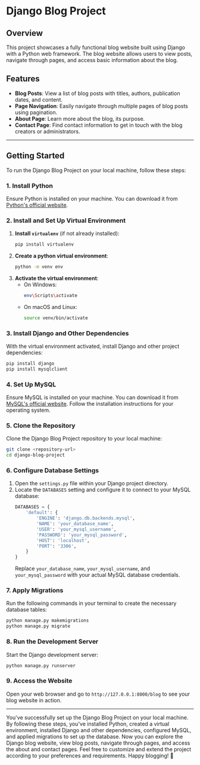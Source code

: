 # Django Blog Project

## Overview
This project showcases a fully functional blog website built using Django with a Python web framework. The blog website allows users to view posts, navigate through pages, and access basic information about the blog.

## Features
- **Blog Posts**: View a list of blog posts with titles, authors, publication dates, and content.
- **Page Navigation**: Easily navigate through multiple pages of blog posts using pagination.
- **About Page**: Learn more about the blog, its purpose.
- **Contact Page**: Find contact information to get in touch with the blog creators or administrators.
---

## Getting Started
To run the Django Blog Project on your local machine, follow these steps:

### 1. Install Python
Ensure Python is installed on your machine. You can download it from [Python's official website](https://www.python.org/downloads/).

### 2. Install and Set Up Virtual Environment
1. **Install `virtualenv`** (if not already installed):
    ```sh
    pip install virtualenv
    ```
2. **Create a python virtual environment**:
    ```sh
    python -m venv env
    ```
3. **Activate the virtual environment**:
    - On Windows:
        ```sh
        env\Scripts\activate
        ```
    - On macOS and Linux:
        ```sh
        source venv/bin/activate
        ```

### 3. Install Django and Other Dependencies
With the virtual environment activated, install Django and other project dependencies:
```sh
pip install django
pip install mysqlclient
```

### 4. Set Up MySQL
Ensure MySQL is installed on your machine. You can download it from [MySQL's official website](https://dev.mysql.com/downloads/installer/). Follow the installation instructions for your operating system.

### 5. Clone the Repository
Clone the Django Blog Project repository to your local machine:
```sh
git clone <repository-url>
cd django-blog-project
```

### 6. Configure Database Settings
1. Open the `settings.py` file within your Django project directory.
2. Locate the `DATABASES` setting and configure it to connect to your MySQL database:
    ```python
    DATABASES = {
        'default': {
            'ENGINE': 'django.db.backends.mysql',
            'NAME': 'your_database_name',
            'USER': 'your_mysql_username',
            'PASSWORD': 'your_mysql_password',
            'HOST': 'localhost',
            'PORT': '3306',
        }
    }
    ```
    Replace `your_database_name`, `your_mysql_username`, and `your_mysql_password` with your actual MySQL database credentials.

### 7. Apply Migrations
Run the following commands in your terminal to create the necessary database tables:
```sh
python manage.py makemigrations
python manage.py migrate
```

### 8. Run the Development Server
Start the Django development server:
```sh
python manage.py runserver
```

### 9. Access the Website
Open your web browser and go to `http://127.0.0.1:8000/blog` to see your blog website in action.

***
You've successfully set up the Django Blog Project on your local machine. By following these steps, you've installed Python, created a virtual environment, installed Django and other dependencies, configured MySQL, and applied migrations to set up the database.
Now you can explore the Django blog website, view blog posts, navigate through pages, and access the about and contact pages. Feel free to customize and extend the project according to your preferences and requirements.
Happy blogging! 🎉
